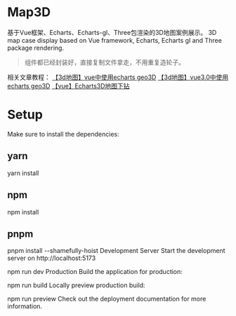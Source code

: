 # Map3D
基于Vue框架、Echarts、Echarts-gl、Three包渲染的3D地图案例展示。
3D map case display based on Vue framework, Echarts, Echarts gl and Three package rendering.

> 组件都已经封装好，直接复制文件拿走，不用重复造轮子。

相关文章教程：
[【3d地图】vue中使用echarts geo3D](https://blog.csdn.net/m0_68324632/article/details/125441532?spm=1001.2014.3001.5502)
[【3d地图】vue3.0中使用echarts geo3D](https://blog.csdn.net/m0_68324632/article/details/125562551)
[【vue】Echarts3D地图下钻](https://blog.csdn.net/m0_68324632/article/details/130133913)



# Setup
Make sure to install the dependencies:

## yarn
yarn install

## npm
npm install

## pnpm
pnpm install --shamefully-hoist
Development Server
Start the development server on http://localhost:5173

npm run dev
Production
Build the application for production:

npm run build
Locally preview production build:

npm run preview
Check out the deployment documentation for more information.
